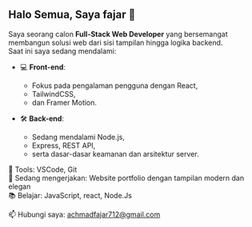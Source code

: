 ## Halo Semua, Saya fajar 👋

Saya seorang calon **Full-Stack Web Developer** yang bersemangat membangun solusi web dari sisi tampilan hingga logika backend.<br>
Saat ini saya sedang mendalami:
- 💻 **Front-end**:
     - Fokus pada pengalaman pengguna dengan React,
     - TailwindCSS,
     - dan Framer Motion.
 
- 🛠️ **Back-end**:
     - Sedang mendalami Node.js,
     - Express, REST API,
     - serta dasar-dasar keamanan dan arsitektur server.

🔧 Tools: VSCode, Git<br>
🌱 Sedang mengerjakan: Website portfolio dengan tampilan modern dan elegan<br>
📚 Belajar: JavaScript, react, Node.Js<br>

📫 Hubungi saya: [achmadfajar712@gmail.com](mailto:achmadfajar712@gmail.com)
